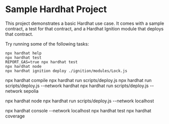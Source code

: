 # Sample Hardhat Project

This project demonstrates a basic Hardhat use case. It comes with a sample contract, a test for that contract, and a Hardhat Ignition module that deploys that contract.

Try running some of the following tasks:

```shell
npx hardhat help
npx hardhat test
REPORT_GAS=true npx hardhat test
npx hardhat node
npx hardhat ignition deploy ./ignition/modules/Lock.js
```
npx hardhat compile
npx hardhat run scripts/deploy.js
npx hardhat run scripts/deploy.js --network hardhat
npx hardhat run scripts/deploy.js --network sepolia

npx hardhat node
npx hardhat run scripts/deploy.js --network localhost

npx hardhat console --network localhost
npx hardhat test
npx hardhat coverage